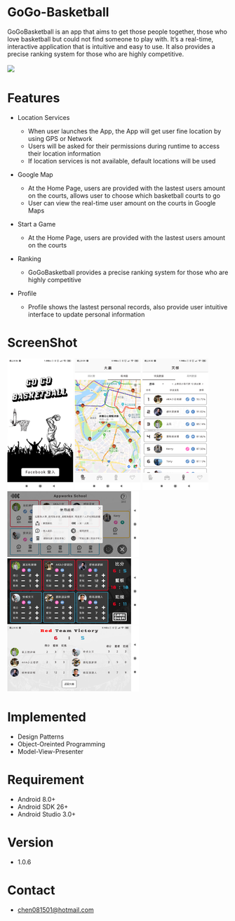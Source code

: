# GoGo-Basketball
GoGoBasketball is an app that aims to get those people together, those who love basketball but could not find someone to play with. It’s a real-time, interactive application that is intuitive and easy to use. It also provides a precise ranking system for those who are highly competitive.
<br /><br />[<img src="https://play.google.com/intl/en_us/badges/images/generic/en_badge_web_generic.png" width="200">](https://play.google.com/store/apps/details?id=com.kerry.gogobasketball)

# Features

  * Location Services
    * When user launches the App, the App will get user fine location by using GPS or Network
    * Users will be asked for their permissions during runtime to access their location information
    * If location services is not available, default locations will be used



*  Google Map

   * At the Home Page, users are provided with the lastest users amount on the courts, allows user to choose which basketball courts to go
   * User can view the real-time user amount on the courts in Google Maps


* Start a Game

  * At the Home Page, users are provided with the lastest users amount on the courts


* Ranking

  * GoGoBasketball provides a precise ranking system for those who are highly competitive


* Profile

  * Profile shows the lastest personal records, also provide user intuitive interface to update personal information


# ScreenShot
<img src="https://github.com/whogashaga/GoGo-Basketball/blob/refactor_0512/screenshot/1.png" width="150" > <img src="https://github.com/whogashaga/GoGo-Basketball/blob/refactor_0512/screenshot/2.png" width="150" > <img src="https://github.com/whogashaga/GoGo-Basketball/blob/refactor_0512/screenshot/6.png" width="150" >
<img src="https://github.com/whogashaga/GoGo-Basketball/blob/refactor_0512/screenshot/3.png" height="150" >
<img src="https://github.com/whogashaga/GoGo-Basketball/blob/refactor_0512/screenshot/4.png" height="150" >
<img src="https://github.com/whogashaga/GoGo-Basketball/blob/refactor_0512/screenshot/5.png" height="150" >



# Implemented
  * Design Patterns
  * Object-Oreinted Programming
  * Model-View-Presenter

# Requirement
  * Android 8.0+
  * Android SDK 26+
  * Android Studio 3.0+

# Version
  * 1.0.6

# Contact
  * chen081501@hotmail.com
